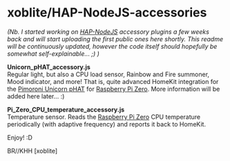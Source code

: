 # xoblite/HAP-NodeJS-accessories

_(Nb. I started working on [HAP-NodeJS](https://github.com/KhaosT/HAP-NodeJS) accessory plugins a few weeks back and will start uploading the first public ones here shortly. This readme will be continuously updated, however the code itself should hopefully be somewhat self-explainable... ;) )_

**Unicorn_pHAT_accessory.js**
<br>Regular light, but also a CPU load sensor, Rainbow and Fire summoner, Mood indicator, and more! That is, quite advanced HomeKit integration for the [Pimoroni Unicorn pHAT](https://shop.pimoroni.com/products/unicorn-phat) for [Raspberry Pi Zero](https://www.raspberrypi.org/products/raspberry-pi-zero-w/). More information will be added here later... :)

**Pi_Zero_CPU_temperature_accessory.js**
<br>Temperature sensor. Reads the [Raspberry Pi Zero](https://www.raspberrypi.org/products/raspberry-pi-zero-w/) CPU temperature periodically (with adaptive frequency) and reports it back to HomeKit.

Enjoy! :D

BR//KHH \[xoblite\]
